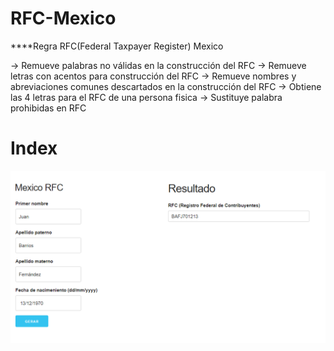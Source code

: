 # RFC-Mexico

****Regra RFC(Federal Taxpayer Register) Mexico

-> Remueve palabras no válidas en la construcción del RFC
-> Remueve letras con acentos para construcción del RFC
-> Remueve nombres y abreviaciones comunes descartados en la construcción del RFC
-> Obtiene las 4 letras para el RFC de una persona fisica
-> Sustituye palabra prohibidas en RFC



# Index
![alt text](https://github.com/gustavogodinho/RFC-Mexico/blob/master/rfcIndex.PNG)
